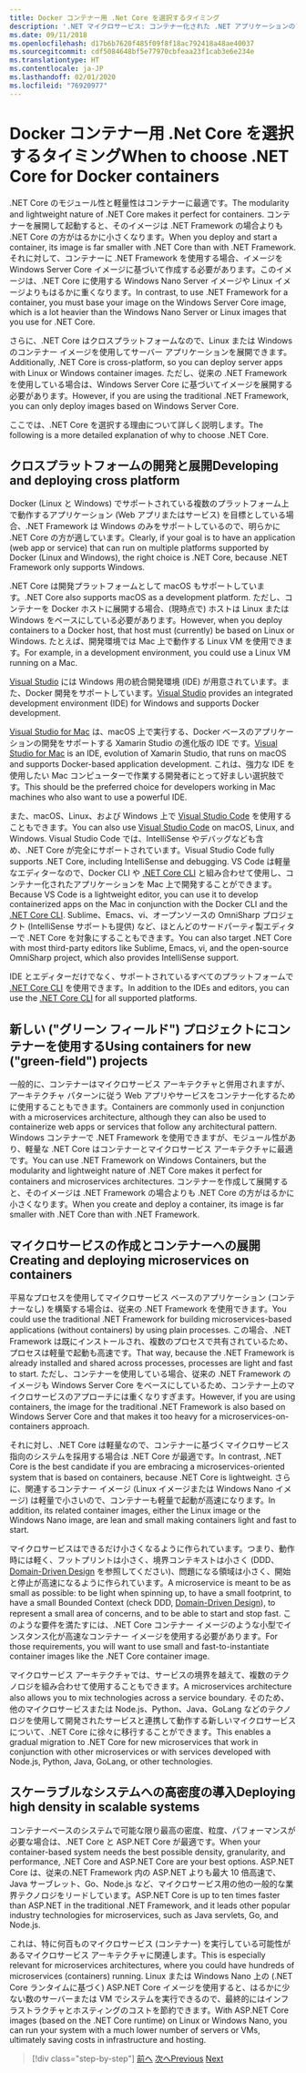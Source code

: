 ```yaml
---
title: Docker コンテナー用 .Net Core を選択するタイミング
description: '.NET マイクロサービス: コンテナー化された .NET アプリケーションのアーキテクチャ | Docker コンテナー用 .Net Core を選択するタイミング'
ms.date: 09/11/2018
ms.openlocfilehash: d17b6b7620f485f09f8f18ac792418a48ae40037
ms.sourcegitcommit: cdf5084648bf5e77970cbfeaa23f1cab3e6e234e
ms.translationtype: HT
ms.contentlocale: ja-JP
ms.lasthandoff: 02/01/2020
ms.locfileid: "76920977"
---
```

# <a name="when-to-choose-net-core-for-docker-containers"></a><span data-ttu-id="80db8-103">Docker コンテナー用 .Net Core を選択するタイミング</span><span class="sxs-lookup"><span data-stu-id="80db8-103">When to choose .NET Core for Docker containers</span></span>

<span data-ttu-id="80db8-104">.NET Core のモジュール性と軽量性はコンテナーに最適です。</span><span class="sxs-lookup"><span data-stu-id="80db8-104">The modularity and lightweight nature of .NET Core makes it perfect for containers.</span></span> <span data-ttu-id="80db8-105">コンテナーを展開して起動すると、そのイメージは .NET Framework の場合よりも .NET Core の方がはるかに小さくなります。</span><span class="sxs-lookup"><span data-stu-id="80db8-105">When you deploy and start a container, its image is far smaller with .NET Core than with .NET Framework.</span></span> <span data-ttu-id="80db8-106">それに対して、コンテナーに .NET Framework を使用する場合、イメージを Windows Server Core イメージに基づいて作成する必要があります。このイメージは、.NET Core に使用する Windows Nano Server イメージや Linux イメージよりもはるかに重くなります。</span><span class="sxs-lookup"><span data-stu-id="80db8-106">In contrast, to use .NET Framework for a container, you must base your image on the Windows Server Core image, which is a lot heavier than the Windows Nano Server or Linux images that you use for .NET Core.</span></span>

<span data-ttu-id="80db8-107">さらに、.NET Core はクロスプラットフォームなので、Linux または Windows のコンテナー イメージを使用してサーバー アプリケーションを展開できます。</span><span class="sxs-lookup"><span data-stu-id="80db8-107">Additionally, .NET Core is cross-platform, so you can deploy server apps with Linux or Windows container images.</span></span> <span data-ttu-id="80db8-108">ただし、従来の .NET Framework を使用している場合は、Windows Server Core に基づいてイメージを展開する必要があります。</span><span class="sxs-lookup"><span data-stu-id="80db8-108">However, if you are using the traditional .NET Framework, you can only deploy images based on Windows Server Core.</span></span>

<span data-ttu-id="80db8-109">ここでは、.NET Core を選択する理由について詳しく説明します。</span><span class="sxs-lookup"><span data-stu-id="80db8-109">The following is a more detailed explanation of why to choose .NET Core.</span></span>

## <a name="developing-and-deploying-cross-platform"></a><span data-ttu-id="80db8-110">クロスプラットフォームの開発と展開</span><span class="sxs-lookup"><span data-stu-id="80db8-110">Developing and deploying cross platform</span></span>

<span data-ttu-id="80db8-111">Docker (Linux と Windows) でサポートされている複数のプラットフォーム上で動作するアプリケーション (Web アプリまたはサービス) を目標としている場合、.NET Framework は Windows のみをサポートしているので、明らかに .NET Core の方が適しています。</span><span class="sxs-lookup"><span data-stu-id="80db8-111">Clearly, if your goal is to have an application (web app or service) that can run on multiple platforms supported by Docker (Linux and Windows), the right choice is .NET Core, because .NET Framework only supports Windows.</span></span>

<span data-ttu-id="80db8-112">.NET Core は開発プラットフォームとして macOS もサポートしています。</span><span class="sxs-lookup"><span data-stu-id="80db8-112">.NET Core also supports macOS as a development platform.</span></span> <span data-ttu-id="80db8-113">ただし、コンテナーを Docker ホストに展開する場合、(現時点で) ホストは Linux または Windows をベースにしている必要があります。</span><span class="sxs-lookup"><span data-stu-id="80db8-113">However, when you deploy containers to a Docker host, that host must (currently) be based on Linux or Windows.</span></span> <span data-ttu-id="80db8-114">たとえば、開発環境では Mac 上で動作する Linux VM を使用できます。</span><span class="sxs-lookup"><span data-stu-id="80db8-114">For example, in a development environment, you could use a Linux VM running on a Mac.</span></span>

<span data-ttu-id="80db8-115">[Visual Studio](https://www.visualstudio.com/vs/) には Windows 用の統合開発環境 (IDE) が用意されています。また、Docker 開発をサポートしています。</span><span class="sxs-lookup"><span data-stu-id="80db8-115">[Visual Studio](https://www.visualstudio.com/vs/) provides an integrated development environment (IDE) for Windows and supports Docker development.</span></span>

<span data-ttu-id="80db8-116">[Visual Studio for Mac](https://www.visualstudio.com/vs/visual-studio-mac/) は、macOS 上で実行する、Docker ベースのアプリケーションの開発をサポートする Xamarin Studio の進化版の IDE です。</span><span class="sxs-lookup"><span data-stu-id="80db8-116">[Visual Studio for Mac](https://www.visualstudio.com/vs/visual-studio-mac/) is an IDE, evolution of Xamarin Studio, that runs on macOS and supports Docker-based application development.</span></span> <span data-ttu-id="80db8-117">これは、強力な IDE を使用したい Mac コンピューターで作業する開発者にとって好ましい選択肢です。</span><span class="sxs-lookup"><span data-stu-id="80db8-117">This should be the preferred choice for developers working in Mac machines who also want to use a powerful IDE.</span></span>

<span data-ttu-id="80db8-118">また、macOS、Linux、および Windows 上で [Visual Studio Code](https://code.visualstudio.com/) を使用することもできます。</span><span class="sxs-lookup"><span data-stu-id="80db8-118">You can also use [Visual Studio Code](https://code.visualstudio.com/) on macOS, Linux, and Windows.</span></span> <span data-ttu-id="80db8-119">Visual Studio Code では、IntelliSense やデバッグなども含め、.NET Core が完全にサポートされています。</span><span class="sxs-lookup"><span data-stu-id="80db8-119">Visual Studio Code fully supports .NET Core, including IntelliSense and debugging.</span></span> <span data-ttu-id="80db8-120">VS Code は軽量なエディターなので、Docker CLI や [.NET Core CLI](../../../core/tools/index.md) と組み合わせて使用し、コンテナー化されたアプリケーションを Mac 上で開発することができます。</span><span class="sxs-lookup"><span data-stu-id="80db8-120">Because VS Code is a lightweight editor, you can use it to develop containerized apps on the Mac in conjunction with the Docker CLI and the [.NET Core CLI](../../../core/tools/index.md).</span></span> <span data-ttu-id="80db8-121">Sublime、Emacs、vi、オープンソースの OmniSharp プロジェクト (IntelliSense サポートも提供) など、ほとんどのサードパーティ製エディターで .NET Core を対象にすることもできます。</span><span class="sxs-lookup"><span data-stu-id="80db8-121">You can also target .NET Core with most third-party editors like Sublime, Emacs, vi, and the open-source OmniSharp project, which also provides IntelliSense support.</span></span>

<span data-ttu-id="80db8-122">IDE とエディターだけでなく、サポートされているすべてのプラットフォームで [.NET Core CLI](../../../core/tools/index.md) を使用できます。</span><span class="sxs-lookup"><span data-stu-id="80db8-122">In addition to the IDEs and editors, you can use the [.NET Core CLI](../../../core/tools/index.md) for all supported platforms.</span></span>

## <a name="using-containers-for-new-green-field-projects"></a><span data-ttu-id="80db8-123">新しい ("グリーン フィールド") プロジェクトにコンテナーを使用する</span><span class="sxs-lookup"><span data-stu-id="80db8-123">Using containers for new ("green-field") projects</span></span>

<span data-ttu-id="80db8-124">一般的に、コンテナーはマイクロサービス アーキテクチャと併用されますが、アーキテクチャ パターンに従う Web アプリやサービスをコンテナー化するために使用することもできます。</span><span class="sxs-lookup"><span data-stu-id="80db8-124">Containers are commonly used in conjunction with a microservices architecture, although they can also be used to containerize web apps or services that follow any architectural pattern.</span></span> <span data-ttu-id="80db8-125">Windows コンテナーで .NET Framework を使用できますが、モジュール性があり、軽量な .NET Core はコンテナーとマイクロサービス アーキテクチャに最適です。</span><span class="sxs-lookup"><span data-stu-id="80db8-125">You can use .NET Framework on Windows Containers, but the modularity and lightweight nature of .NET Core makes it perfect for containers and microservices architectures.</span></span> <span data-ttu-id="80db8-126">コンテナーを作成して展開すると、そのイメージは .NET Framework の場合よりも .NET Core の方がはるかに小さくなります。</span><span class="sxs-lookup"><span data-stu-id="80db8-126">When you create and deploy a container, its image is far smaller with .NET Core than with .NET Framework.</span></span>

## <a name="creating-and-deploying-microservices-on-containers"></a><span data-ttu-id="80db8-127">マイクロサービスの作成とコンテナーへの展開</span><span class="sxs-lookup"><span data-stu-id="80db8-127">Creating and deploying microservices on containers</span></span>

<span data-ttu-id="80db8-128">平易なプロセスを使用してマイクロサービス ベースのアプリケーション (コンテナーなし) を構築する場合は、従来の .NET Framework を使用できます。</span><span class="sxs-lookup"><span data-stu-id="80db8-128">You could use the traditional .NET Framework for building microservices-based applications (without containers) by using plain processes.</span></span> <span data-ttu-id="80db8-129">この場合、.NET Framework は既にインストールされ、複数のプロセスで共有されているため、プロセスは軽量で起動も高速です。</span><span class="sxs-lookup"><span data-stu-id="80db8-129">That way, because the .NET Framework is already installed and shared across processes, processes are light and fast to start.</span></span> <span data-ttu-id="80db8-130">ただし、コンテナーを使用している場合、従来の .NET Framework のイメージも Windows Server Core をベースにしているため、コンテナー上のマイクロサービスのアプローチには重くなりすぎます。</span><span class="sxs-lookup"><span data-stu-id="80db8-130">However, if you are using containers, the image for the traditional .NET Framework is also based on Windows Server Core and that makes it too heavy for a microservices-on-containers approach.</span></span>

<span data-ttu-id="80db8-131">それに対し、.NET Core は軽量なので、コンテナーに基づくマイクロサービス指向のシステムを採用する場合は .NET Core が最適です。</span><span class="sxs-lookup"><span data-stu-id="80db8-131">In contrast, .NET Core is the best candidate if you are embracing a microservices-oriented system that is based on containers, because .NET Core is lightweight.</span></span> <span data-ttu-id="80db8-132">さらに、関連するコンテナー イメージ (Linux イメージまたは Windows Nano イメージ) は軽量で小さいので、コンテナーも軽量で起動が高速になります。</span><span class="sxs-lookup"><span data-stu-id="80db8-132">In addition, its related container images, either the Linux image or the Windows Nano image, are lean and small making containers light and fast to start.</span></span>

<span data-ttu-id="80db8-133">マイクロサービスはできるだけ小さくなるように作られています。つまり、動作時には軽く、フットプリントは小さく、境界コンテキストは小さく (DDD、[Domain-Driven Design](https://en.wikipedia.org/wiki/Domain-driven_design) を参照してください)、問題になる領域は小さく、開始と停止が高速になるように作られています。</span><span class="sxs-lookup"><span data-stu-id="80db8-133">A microservice is meant to be as small as possible: to be light when spinning up, to have a small footprint, to have a small Bounded Context (check DDD, [Domain-Driven Design](https://en.wikipedia.org/wiki/Domain-driven_design)), to represent a small area of concerns, and to be able to start and stop fast.</span></span> <span data-ttu-id="80db8-134">このような要件を満たすには、.NET Core コンテナー イメージのような小型でインスタンス化が高速なコンテナー イメージを使用する必要があります。</span><span class="sxs-lookup"><span data-stu-id="80db8-134">For those requirements, you will want to use small and fast-to-instantiate container images like the .NET Core container image.</span></span>

<span data-ttu-id="80db8-135">マイクロサービス アーキテクチャでは、サービスの境界を越えて、複数のテクノロジを組み合わせて使用することもできます。</span><span class="sxs-lookup"><span data-stu-id="80db8-135">A microservices architecture also allows you to mix technologies across a service boundary.</span></span> <span data-ttu-id="80db8-136">そのため、他のマイクロサービスまたは Node.js、Python、Java、GoLang などのテクノロジを使用して開発されたサービスと連携して動作する新しいマイクロサービスについて、.NET Core に徐々に移行することができます。</span><span class="sxs-lookup"><span data-stu-id="80db8-136">This enables a gradual migration to .NET Core for new microservices that work in conjunction with other microservices or with services developed with Node.js, Python, Java, GoLang, or other technologies.</span></span>

## <a name="deploying-high-density-in-scalable-systems"></a><span data-ttu-id="80db8-137">スケーラブルなシステムへの高密度の導入</span><span class="sxs-lookup"><span data-stu-id="80db8-137">Deploying high density in scalable systems</span></span>

<span data-ttu-id="80db8-138">コンテナーベースのシステムで可能な限り最高の密度、粒度、パフォーマンスが必要な場合は、.NET Core と ASP.NET Core が最適です。</span><span class="sxs-lookup"><span data-stu-id="80db8-138">When your container-based system needs the best possible density, granularity, and performance, .NET Core and ASP.NET Core are your best options.</span></span> <span data-ttu-id="80db8-139">ASP.NET Core は、従来の.NET Framework 内の ASP.NET よりも最大 10 倍高速で、Java サーブレット、Go、Node.js など、マイクロサービス用の他の一般的な業界テクノロジをリードしています。</span><span class="sxs-lookup"><span data-stu-id="80db8-139">ASP.NET Core is up to ten times faster than ASP.NET in the traditional .NET Framework, and it leads other popular industry technologies for microservices, such as Java servlets, Go, and Node.js.</span></span>

<span data-ttu-id="80db8-140">これは、特に何百ものマイクロサービス (コンテナー) を実行している可能性があるマイクロサービス アーキテクチャに関連します。</span><span class="sxs-lookup"><span data-stu-id="80db8-140">This is especially relevant for microservices architectures, where you could have hundreds of microservices (containers) running.</span></span> <span data-ttu-id="80db8-141">Linux または Windows Nano 上の (.NET Core ランタイムに基づく) ASP.NET Core イメージを使用すると、はるかに少ない数のサーバーまたは VM でシステムを実行できるので、最終的にはインフラストラクチャとホスティングのコストを節約できます。</span><span class="sxs-lookup"><span data-stu-id="80db8-141">With ASP.NET Core images (based on the .NET Core runtime) on Linux or Windows Nano, you can run your system with a much lower number of servers or VMs, ultimately saving costs in infrastructure and hosting.</span></span>

>[!div class="step-by-step"]
><span data-ttu-id="80db8-142">[前へ](general-guidance.md)
>[次へ](net-framework-container-scenarios.md)</span><span class="sxs-lookup"><span data-stu-id="80db8-142">[Previous](general-guidance.md)
[Next](net-framework-container-scenarios.md)</span></span>
